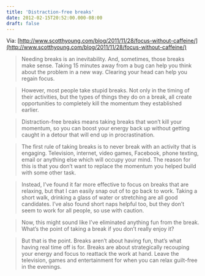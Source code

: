```yaml
---
title: 'Distraction-free breaks'
date: 2012-02-15T20:52:00.000-08:00
draft: false
---
```


Via: [http://www.scotthyoung.com/blog/2011/11/28/focus-without-caffeine/](http://www.scotthyoung.com/blog/2011/11/28/focus-without-caffeine/)

> Needing breaks is an inevitability. And, sometimes, those breaks make sense. Taking 15 minutes away from a bug can help you think about the problem in a new way. Clearing your head can help you regain focus. 

> However, most people take stupid breaks. Not only in the timing of their activities, but the types of things they do on a break, all create opportunities to completely kill the momentum they established earlier. 

> Distraction-free breaks means taking breaks that won’t kill your momentum, so you can boost your energy back up without getting caught in a detour that will end up in procrastination. 

> The first rule of taking breaks is to never break with an activity that is engaging. Television, internet, video games, Facebook, phone texting, email or anything else which will occupy your mind. The reason for this is that you don’t want to replace the momentum you helped build with some other task. 

> Instead, I’ve found it far more effective to focus on breaks that are relaxing, but that I can easily snap out of to go back to work. Taking a short walk, drinking a glass of water or stretching are all good candidates. I’ve also found short naps helpful too, but they don’t seem to work for all people, so use with caution. 

> Now, this might sound like I’ve eliminated anything fun from the break. What’s the point of taking a break if you don’t really enjoy it? 

> But that is the point. Breaks aren’t about having fun, that’s what having real time off is for. Breaks are about strategically recouping your energy and focus to reattack the work at hand. Leave the television, games and entertainment for when you can relax guilt-free in the evenings.
